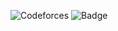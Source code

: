 ![Codeforces](https://badges.joonhyung.xyz/codeforces/WhileTrueThinker.svg)
![Badge](https://cp-logo.vercel.app/codechef/abdelrahman-mamdouh)
